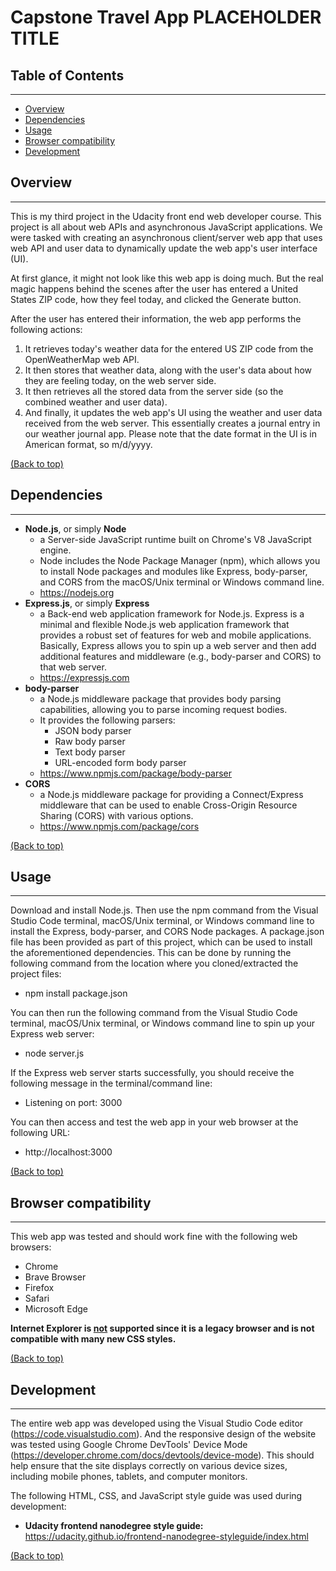 # Capstone Travel App PLACEHOLDER TITLE

## Table of Contents
---
* [Overview](#overview)
* [Dependencies](#dependencies)
* [Usage](#usage)
* [Browser compatibility](#browser-compatibility)
* [Development](#development)

## Overview
---
This is my third project in the Udacity front end web developer course. This project is all about web APIs and asynchronous JavaScript applications. We were tasked with creating an asynchronous client/server web app that uses web API and user data to dynamically update the web app's user interface (UI).

At first glance, it might not look like this web app is doing much. But the real magic happens behind the scenes after the user has entered a United States ZIP code, how they feel today, and clicked the Generate button.

After the user has entered their information, the web app performs the following actions:
1. It retrieves today's weather data for the entered US ZIP code from the OpenWeatherMap web API.
2. It then stores that weather data, along with the user's data about how they are feeling today, on the web server side.
3. It then retrieves all the stored data from the server side (so the combined weather and user data).
4. And finally, it updates the web app's UI using the weather and user data received from the web server. This essentially creates a journal entry in our weather journal app. Please note that the date format in the UI is in American format, so m/d/yyyy.

[(Back to top)](#table-of-contents)

## Dependencies
---
* **Node.js**, or simply **Node**
  * a Server-side JavaScript runtime built on Chrome's V8 JavaScript engine.
  * Node includes the Node Package Manager (npm), which allows you to install Node packages and modules like Express, body-parser, and CORS from the macOS/Unix terminal or Windows command line.
  * https://nodejs.org
* **Express.js**, or simply **Express**
  * a Back-end web application framework for Node.js. Express is a minimal and flexible Node.js web application framework that provides a robust set of features for web and mobile applications. Basically, Express allows you to spin up a web server and then add additional features and middleware (e.g., body-parser and CORS) to that web server.
  * https://expressjs.com
* **body-parser**
  * a Node.js middleware package that provides body parsing capabilities, allowing you to parse incoming request bodies.
  * It provides the following parsers:
    * JSON body parser
    * Raw body parser
    * Text body parser
    * URL-encoded form body parser
  * https://www.npmjs.com/package/body-parser
* **CORS**
  * a Node.js middleware package for providing a Connect/Express middleware that can be used to enable Cross-Origin Resource Sharing (CORS) with various options.
  * https://www.npmjs.com/package/cors

[(Back to top)](#table-of-contents)

## Usage
---
Download and install Node.js. Then use the npm command from the Visual Studio Code terminal, macOS/Unix terminal, or Windows command line to install the Express, body-parser, and CORS Node packages. A package.json file has been provided as part of this project, which can be used to install the aforementioned dependencies. This can be done by running the following command from the location where you cloned/extracted the project files:
* npm install package.json

You can then run the following command from the Visual Studio Code terminal, macOS/Unix terminal, or Windows command line to spin up your Express web server:
* node server.js

If the Express web server starts successfully, you should receive the following message in the terminal/command line:
* Listening on port: 3000

You can then access and test the web app in your web browser at the following URL:
* http://localhost:3000

[(Back to top)](#table-of-contents)

## Browser compatibility
---
This web app was tested and should work fine with the following web browsers:

* Chrome
* Brave Browser
* Firefox
* Safari
* Microsoft Edge

**Internet Explorer is <u>not</u> supported since it is a legacy browser and is not compatible with many new CSS styles.**

[(Back to top)](#table-of-contents)

## Development
---
The entire web app was developed using the Visual Studio Code editor (https://code.visualstudio.com). And the responsive design of the website was tested using Google Chrome DevTools' Device Mode (https://developer.chrome.com/docs/devtools/device-mode). This should help ensure that the site displays correctly on various device sizes, including mobile phones, tablets, and computer monitors.

 The following HTML, CSS, and JavaScript style guide was used during development:
 * **Udacity frontend nanodegree style guide:** https://udacity.github.io/frontend-nanodegree-styleguide/index.html
 
 [(Back to top)](#table-of-contents)